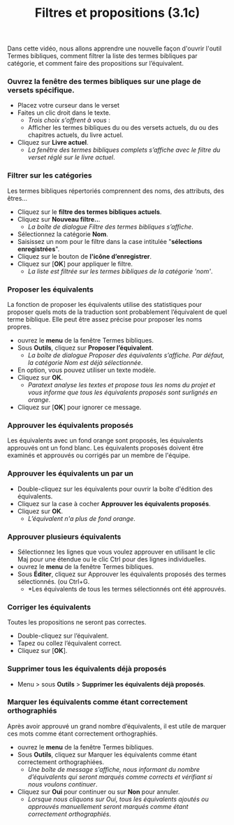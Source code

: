 ﻿---
title: Filtres et propositions (3.1c)
---
Dans cette vidéo, nous allons apprendre une nouvelle façon d'ouvrir l'outil Termes bibliques, comment filtrer la liste des termes bibliques par catégorie, et comment faire des propositions sur l’équivalent.

### Ouvrez la fenêtre des termes bibliques sur une plage de versets spécifique.

-   Placez votre curseur dans le verset
-   Faites un clic droit dans le texte.  
    -  *Trois choix s'offrent à vous* :
    -  Afficher les termes bibliques du ou des versets actuels, du ou des chapitres actuels, du livre actuel.
-   Cliquez sur **Livre actuel**.
    -  *La fenêtre des termes bibliques complets s’affiche avec le filtre du verset réglé sur le livre actuel*.

### Filtrer sur les catégories

Les termes bibliques répertoriés comprennent des noms, des attributs, des êtres...

-   Cliquez sur le **filtre des termes bibliques actuels**.
-   Cliquez sur **Nouveau filtre..**. 
     -  *La boîte de dialogue Filtre des termes bibliques s’affiche*.
-   Sélectionnez la catégorie **Nom**.
-   Saisissez un nom pour le filtre dans la case intitulée "**sélections enregistrées**".
-   Cliquez sur le bouton de **l'icône d’enregistrer**.
-   Cliquez sur [**OK**] pour appliquer le filtre.
    -  *La liste est filtrée sur les termes bibliques de la catégorie 'nom'*.

### Proposer les équivalents

La fonction de proposer les équivalents utilise des statistiques pour proposer quels mots de la traduction sont probablement l’équivalent de quel terme biblique. Elle peut être assez précise pour proposer les noms propres.

-   ouvrez le **menu** de la fenêtre Termes bibliques.
-   Sous **Outils**, cliquez sur **Proposer l’équivalent**.
     -  *La boîte de dialogue Proposer des équivalents s’affiche. Par défaut, la catégorie Nom est déjà sélectionnée*.
-   En option, vous pouvez utiliser un texte modèle.
-   Cliquez sur **OK**.
     -  *Paratext analyse les textes et propose tous les noms du projet et vous informe que tous les équivalents proposés sont surlignés en orange*.
-   Cliquez sur [**OK**] pour ignorer ce message.

### Approuver les équivalents proposés

Les équivalents avec un fond orange sont proposés, les équivalents approuvés ont un fond blanc. Les équivalents proposés doivent être examinés et approuvés ou corrigés par un membre de l'équipe.

### Approuver les équivalents un par un

-   Double-cliquez sur les équivalents pour ouvrir la boîte d'édition des équivalents.
-   Cliquez sur la case à cocher **Approuver les équivalents proposés**.
-   Cliquez sur **OK**.
     -  *L’équivalent n'a plus de fond orange*.

### Approuver plusieurs équivalents

-   Sélectionnez les lignes que vous voulez approuver en utilisant le clic Maj pour une étendue ou le clic Ctrl pour des lignes individuelles.
-   ouvrez le **menu** de la fenêtre Termes bibliques.
-   Sous **Éditer**, cliquez sur Approuver les équivalents proposés des termes sélectionnés. (ou Ctrl+G.
     -  *Les équivalents de tous les termes sélectionnés ont été approuvés.

### Corriger les équivalents

Toutes les propositions ne seront pas correctes.

-   Double-cliquez sur l’équivalent.
-   Tapez ou collez l’équivalent correct.
-   Cliquez sur [**OK**].

### Supprimer tous les équivalents déjà proposés

-   Menu \> sous **Outils** \> **Supprimer les équivalents déjà proposés**.

### Marquer les équivalents comme étant correctement orthographiés

Après avoir approuvé un grand nombre d’équivalents, il est utile de marquer ces mots comme étant correctement orthographiés.

-   ouvrez le **menu** de la fenêtre Termes bibliques.
-   Sous **Outils**, cliquez sur Marquer les équivalents comme étant correctement orthographiées.
     -  *Une boîte de message s’affiche, nous informant du nombre d’équivalents qui seront marqués comme corrects et vérifiant si nous voulons continuer*.
-   Cliquez sur **Oui** pour continuer ou sur **Non** pour annuler.
     -  *Lorsque nous cliquons sur Oui, tous les équivalents ajoutés ou approuvés manuellement seront marqués comme étant correctement orthographiés*.
